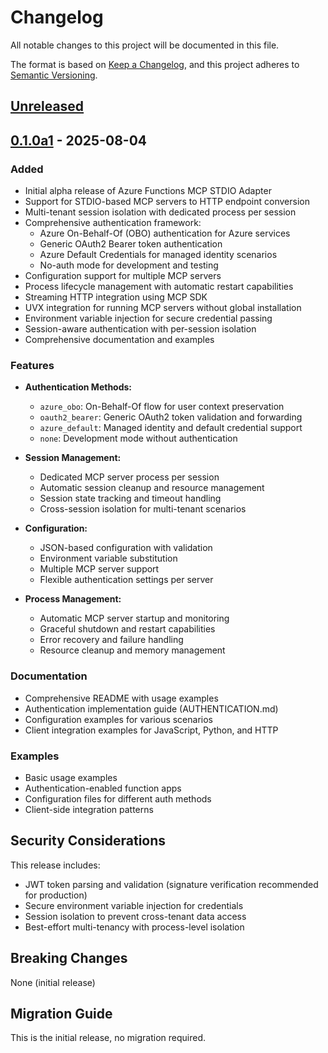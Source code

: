 # Changelog

All notable changes to this project will be documented in this file.

The format is based on [Keep a Changelog](https://keepachangelog.com/en/1.0.0/),
and this project adheres to [Semantic Versioning](https://semver.org/spec/v2.0.0.html).

## [Unreleased]

## [0.1.0a1] - 2025-08-04

### Added

- Initial alpha release of Azure Functions MCP STDIO Adapter
- Support for STDIO-based MCP servers to HTTP endpoint conversion
- Multi-tenant session isolation with dedicated process per session
- Comprehensive authentication framework:
  - Azure On-Behalf-Of (OBO) authentication for Azure services
  - Generic OAuth2 Bearer token authentication
  - Azure Default Credentials for managed identity scenarios
  - No-auth mode for development and testing
- Configuration support for multiple MCP servers
- Process lifecycle management with automatic restart capabilities
- Streaming HTTP integration using MCP SDK
- UVX integration for running MCP servers without global installation
- Environment variable injection for secure credential passing
- Session-aware authentication with per-session isolation
- Comprehensive documentation and examples

### Features

- **Authentication Methods:**
  - `azure_obo`: On-Behalf-Of flow for user context preservation
  - `oauth2_bearer`: Generic OAuth2 token validation and forwarding
  - `azure_default`: Managed identity and default credential support
  - `none`: Development mode without authentication

- **Session Management:**
  - Dedicated MCP server process per session
  - Automatic session cleanup and resource management
  - Session state tracking and timeout handling
  - Cross-session isolation for multi-tenant scenarios

- **Configuration:**
  - JSON-based configuration with validation
  - Environment variable substitution
  - Multiple MCP server support
  - Flexible authentication settings per server

- **Process Management:**
  - Automatic MCP server startup and monitoring
  - Graceful shutdown and restart capabilities
  - Error recovery and failure handling
  - Resource cleanup and memory management

### Documentation

- Comprehensive README with usage examples
- Authentication implementation guide (AUTHENTICATION.md)
- Configuration examples for various scenarios
- Client integration examples for JavaScript, Python, and HTTP

### Examples

- Basic usage examples
- Authentication-enabled function apps
- Configuration files for different auth methods
- Client-side integration patterns

## Security Considerations

This release includes:

- JWT token parsing and validation (signature verification recommended for production)
- Secure environment variable injection for credentials
- Session isolation to prevent cross-tenant data access
- Best-effort multi-tenancy with process-level isolation

## Breaking Changes

None (initial release)

## Migration Guide

This is the initial release, no migration required.

[Unreleased]: https://github.com/Azure/azure-functions-python-extensions/compare/v0.1.0a1...HEAD
[0.1.0a1]: https://github.com/Azure/azure-functions-python-extensions/releases/tag/v0.1.0a1
